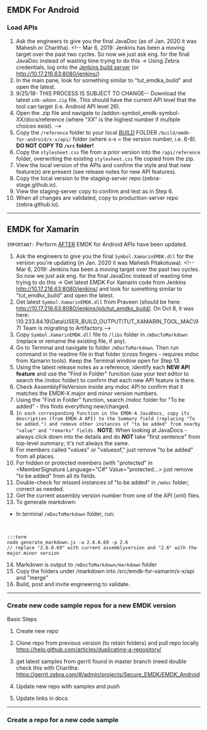 

## EMDK For Android

### Load APIs
1. Ask the engineers to give you the final JavaDoc (as of Jan. 2020 it was Mahesh or Charitha). <!-- Mar 6, 2019: Jenkins has been a moving target over the past two cycles. So now we just ask eng. for the final JavaDoc instead of wasting time trying to do this -> Using Zebra credentials, log onto the [Jenkins build server](http://10.17.216.63:8080/jenkins/job/TUT_Build_EMDKA/) (or http://10.17.216.63:8080/jenkins/)
2. In the main pane, look for something similar to "tut_emdka_build" and open the latest.
3. 9/25/18- THIS PROCESS IS SUBJECT TO CHANGE-- Download the latest `sdk-addon.zip` file. This should have the current API level that the tool can target (i.e. Android API level 26). 
4. Open the .zip file and navigate to /addon-symbol_emdk-symbol-XX/docs/reference (where "XX" is the highest number if multiple choices exist).  -->
5. Copy the `/reference` folder to your local <u>BUILD</u> FOLDER `/build/emdk-for-android/x-x/api/` folder (where x-x = the version number, i.e. 6-8). **DO NOT COPY TO `/src` folder!** 
6. Copy the `stylesheet.css` file from a prior version into the `/api/reference` folder, overwriting the existing `stylesheet.css` file copied from the zip. 
7. View the local version of the APIs and confirm the style and that new feature(s) are present (see release notes for new API features).
8. Copy the local version to the staging-server repo (zebra-stage.github.io).
9. View the staging-server copy to confirm and test as in Step 6.
10. When all changes are validated, copy to production-server repo (zebra.github.io).

-----

## EMDK for Xamarin

`IMPORTANT:` Perform <u>AFTER</u> EMDK for Android APIs have been updated.  

1. Ask the engineers to give you the final `Symbol.XamarinEMDK.dll` for the version you're updating (in Jan. 2020 it was Mahesh Pitakotuwa). <!-- Mar 6, 2019: Jenkins has been a moving target over the past two cycles. So now we just ask eng. for the final JavaDoc instead of wasting time trying to do this -> Get latest EMDK For Xamarin code from Jenkins  http://10.17.216.63:8080/jenkins/ and look for something similar to "tut_emdkx_build" and open the latest. 
2. Get latest `Symbol.XamarinEMDK.dll` from Praveen (should be here: http://10.17.216.63:8080/jenkins/job/tut_emdkx_build/. On Oct 8, it was here: \\10.233.84.19\Data\USER_BUILD_OUTPUT\TUT_XAMARIN_TOOL_MAC\97) Team is migrating to Artifactory.-->
3. Copy `Symbol.XamarinEMDK.dll` file to `/libs` folder in `/mDocToMarkdown` (replace or remame the existing file, if any).
4. Go to Terminal and navigate to folder `/mDocToMarkdown`. Then run command in the readme file in that folder (cross fingers - requires mdoc from Xamarin tools). Keep the Terminal window open for Step 13. 
5. Using the latest release notes as a reference, identify each **NEW API feature** and use the "Find in Folder" function (use your text editor to search the /mdoc folder) to confirm that each new API feature is there. 
6. Check AssemblyFileVersion inside any mdoc API to confirm that it matches the EMDK-X major and minor version numbers. 
7. Using the "Find in Folder" function, search /mdoc folder for "To be added" - this finds everything new/changed. 
8. `In each corresponding function in the EMDK-A JavaDocs, copy its description (from EMDK-A API) to the Summary field (replacing "To be added.") and remove other instances of "to be added" from nearby "value" and "remarks" fields.` **NOTE**: When looking at JavaDocs - always click down into the details and do ***NOT*** take "first sentence" from top-level summary; it's not always the same. 
9. For members called "values" or "valuesof," just remove "to be added" from all places. 
10. For hidden or protected members (with "protected" in <MemberSignature Language="C#" Value="protected...> just remove "to be added" from all its fields. 
11. Double-check for missed instances of "to be added" in `/mdoc` folder; correct as needed. 
12. Get the current assembly version number from one of the API (xml) files. 
13. To generate markdown: 
   * In terminal `/mDocToMarkdown` folder, run: <br>
<br>

   	:::term
   	node generate_markdown.js -a 2.6.0.69 -p 2.6
   	// replace "2.6.0.69" with current assemblyversion and "2.6" with the major.minor version

14. Markdown is output to `/mDocToMarkdown/markdown` folder
15. Copy the folders under /markdown into /src/emdk-for-xamarin/x-x/api and "merge"
16. Build, post and invite engineering to validate. 

-----

### Create new code sample repos for a new EMDK version

Basic Steps
1) Create new repo
2) Clone repo from previous version (to retain folders) and pull repo locally https://help.github.com/articles/duplicating-a-repository/
3) get latest samples from gerrit  found in master branch (need double check this with Charitha:
https://gerrit.zebra.com/#/admin/projects/Secure_EMDK/EMDK_Android

4) Update new repo with samples and push

5) Update links in docs

-----

### Create a repo for a new code sample




